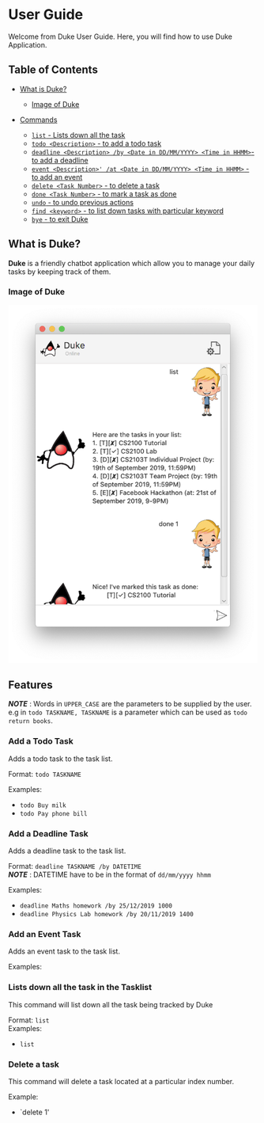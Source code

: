 # User Guide
Welcome from Duke User Guide. Here, you will find how to use Duke Application.

## Table of Contents

- [What is Duke?](#what-is-duke)
    - [Image of Duke](#image-of-duke)
    
- [Commands](#commands)
    - [`list` - Lists down all the task](#list---lists-down-all-the-task)
    - [`todo <Description>` - to add a todo task](#todo-description---to-add-a-todo-task)
    - [`deadline <Description> /by <Date in DD/MM/YYYY> <Time in HHMM>`- to add a deadline](#deadline-description-by-date-in-ddmmyyyy-time-in-hhmm--to-add-a-deadline)
    - [`event <Description>' /at <Date in DD/MM/YYYY> <Time in HHMM>` - to add an event](#event-description-at-date-in-ddmmyyyy-time-in-hhmm---to-add-an-event)
    - [`delete <Task Number>` - to delete a task](#delete-task-number---to-delete-a-task)
    - [`done <Task Number>` - to mark a task as done](#done-task-number---to-mark-a-task-as-done)
    - [`undo` - to undo previous actions](#undo---to-undo-previous-actions)
    - [`find <keyword>` - to list down tasks with particular keyword](#find-keyword---to-list-down-tasks-with-particular-keyword)
    - [`bye` - to exit Duke](#bye---to-exit-duke)

## What is Duke?
 **Duke** is a friendly chatbot application which allow you to manage your daily tasks by keeping track of them.
 
### Image of Duke
![Image of Duke](Ui.png)

## Features 
**_NOTE_** : Words in `UPPER_CASE` are the parameters to be supplied by the user. e.g in `todo TASKNAME, TASKNAME` is a parameter which can be used as `todo return books`. 
### Add a Todo Task
Adds a todo task to the task list.  
  
Format: `todo TASKNAME`  

Examples:
* `todo Buy milk`
* `todo Pay phone bill`  

### Add a Deadline Task  
Adds a deadline task to the task list.  

Format: `deadline TASKNAME /by DATETIME`  
**_NOTE_** : DATETIME have to be in the format of `dd/mm/yyyy hhmm`  

Examples:
* `deadline Maths homework /by 25/12/2019 1000`
* `deadline Physics Lab homework /by 20/11/2019 1400` 

### Add an Event Task  
Adds an event task to the task list.  

Examples:

### Lists down all the task in the Tasklist

This command will list down all the task being tracked by Duke

Format: `list`  
Examples:

* `list`

### Delete a task

This command will delete a task located at a particular index number.

Example:
* `delete 1'